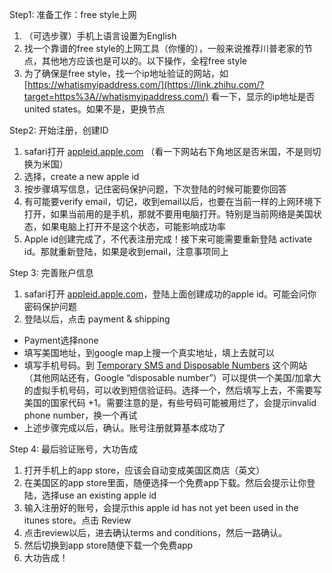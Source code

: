 Step1: 准备工作：free style上网

1. （可选步骤）手机上语言设置为English
2. 找一个靠谱的free style的上网工具（你懂的），一般来说推荐川普老家的节点，其他地方应该也是可以的。以下操作，全程free style
3. 为了确保是free style，找一个ip地址验证的网站，如[https://whatismyipaddress.com/](https://link.zhihu.com/?target=https%3A//whatismyipaddress.com/) 看一下，显示的ip地址是否united states。如果不是，更换节点

Step2: 开始注册，创建ID

1. safari打开 [appleid.apple.com](https://link.zhihu.com/?target=http%3A//appleid.apple.com/) （看一下网站右下角地区是否米国，不是则切换为米国）
2. 选择，create a new apple id
3. 按步骤填写信息，记住密码保护问题，下次登陆的时候可能要你回答
4. 有可能要verify email，切记，收到email以后，也要在当前一样的上网环境下打开，如果当前用的是手机，那就不要用电脑打开。特别是当前网络是美国状态，如果电脑上打开不是这个状态，可能影响成功率
5. Apple id创建完成了，不代表注册完成！接下来可能需要重新登陆 activate id。那就重新登陆，如果是收到email，注意事项同上

Step 3: 完善账户信息

1. safari打开 [appleid.apple.com](https://link.zhihu.com/?target=http%3A//appleid.apple.com/)，登陆上面创建成功的apple id。可能会问你密码保护问题
2. 登陆以后，点击 payment & shipping

+ Payment选择none
+ 填写美国地址，到google map上搜一个真实地址，填上去就可以
+ 填写手机号码。到 [Temporary SMS and Disposable Numbers](https://link.zhihu.com/?target=https%3A//smsreceivefree.com/) 这个网站（其他网站还有，Google “disposable number”）可以提供一个美国/加拿大的虚拟手机号码，可以收到短信验证码。选择一个，然后填写上去，不需要写美国的国家代码 +1。需要注意的是，有些号码可能被用烂了，会提示invalid phone number，换一个再试
+ 上述步骤完成以后，确认。账号注册就算基本成功了

Step 4: 最后验证账号，大功告成

1. 打开手机上的app store，应该会自动变成美国区商店（英文）
2. 在美国区的app store里面，随便选择一个免费app下载。然后会提示让你登陆，选择use an existing apple id
3. 输入注册好的账号，会提示this apple id has not yet been used in the itunes store。点击 Review
4. 点击review以后，进去确认terms and conditions，然后一路确认。
5. 然后切换到app store随便下载一个免费app
6. 大功告成！